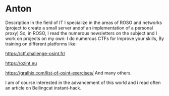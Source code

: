 # Anton
Description
In the field of IT I specialize in the areas of ROSO and networks (project to create a small server andof an implementation of a personal proxy)
So, in ROSO, I read the numerous newsletters on the subject and I work on projects on my own: I do numerous CTFs for
Improve your skills,  By training on different platforms like:

https://ctf.challenge-osint.fr/

https://ozint.eu

https://gralhix.com/list-of-osint-exercises/ And many others.

I am of course interested in the advancement of this world and i read often an article on   Bellingcat instant-hack.
